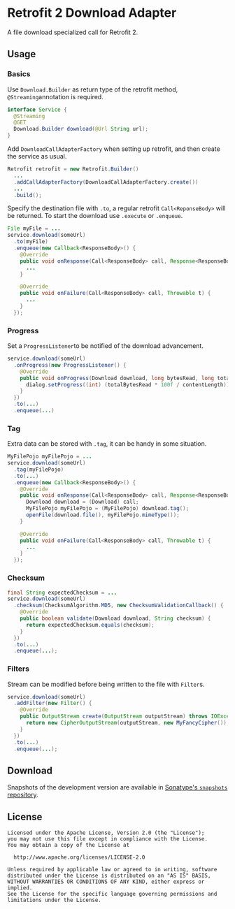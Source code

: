 Retrofit 2 Download Adapter
===========================

A file download specialized call for Retrofit 2.

Usage
-----

### Basics ###

Use `Download.Builder` as return type of the retrofit method, `@Streaming`annotation is required.

```java
interface Service {
  @Streaming
  @GET
  Download.Builder download(@Url String url);
}
```

Add `DownloadCallAdapterFactory` when setting up retrofit, and then create the service as usual.

```java
Retrofit retrofit = new Retrofit.Builder()
  ...
  .addCallAdapterFactory(DownloadCallAdapterFactory.create())
  ...
  .build();
```

Specify the destination file with `.to`, a regular retrofit `Call<ReponseBody>` will be returned.
To start the download use `.execute` or `.enqueue`.

```java
File myFile = ...
service.download(someUrl)
  .to(myFile)
  .enqueue(new Callback<ResponseBody>() {
    @Override
    public void onResponse(Call<ResponseBody> call, Response<ResponseBody> response) {
      ...
    }

    @Override
    public void onFailure(Call<ResponseBody> call, Throwable t) {
      ...
    }
  });
```

### Progress ###

Set a `ProgressListener`to be notified of the download advancement.

```java
service.download(someUrl)
  .onProgress(new ProgressListener() {
    @Override
    public void onProgress(Download download, long bytesRead, long totalBytesRead, long contentLength) {
      dialog.setProgress((int) (totalBytesRead * 100f / contentLength));
    }
  })
  .to(...)
  .enqueue(...)
```

### Tag ###

Extra data can be stored with `.tag`, it can be handy in some situation.

```java
MyFilePojo myFilePojo = ...
service.download(someUrl)
  .tag(myFilePojo)
  .to(...)
  .enqueue(new Callback<ResponseBody>() {
    @Override
    public void onResponse(Call<ResponseBody> call, Response<ResponseBody> response) {
      Download download = (Download) call;
      MyFilePojo myFilePojo = (MyFilePojo) download.tag();
      openFile(download.file(), myFilePojo.mimeType());
    }

    @Override
    public void onFailure(Call<ResponseBody> call, Throwable t) {
      ...
    }
  });
```

### Checksum ###

```java
final String expectedChecksum = ...
service.download(someUrl)
  .checksum(ChecksumAlgorithm.MD5, new ChecksumValidationCallback() {
    @Override
    public boolean validate(Download download, String checksum) {
      return expectedChecksum.equals(checksum);
    }
  })
  .to(...)
  .enqueue(...);
```

### Filters ###

Stream can be modified before being written to the file with `Filter`s.

```java
service.download(someUrl)
  .addFilter(new Filter() {
    @Override
    public OutputStream create(OutputStream outputStream) throws IOException {
      return new CipherOutputStream(outputStream, new MyFancyCipher());
    }
  })
  .to(...)
  .enqueue(...);
```

Download
--------

Snapshots of the development version are available in [Sonatype's `snapshots` repository][snap].

License
-------

    Licensed under the Apache License, Version 2.0 (the "License");
    you may not use this file except in compliance with the License.
    You may obtain a copy of the License at

      http://www.apache.org/licenses/LICENSE-2.0

    Unless required by applicable law or agreed to in writing, software
    distributed under the License is distributed on an "AS IS" BASIS,
    WITHOUT WARRANTIES OR CONDITIONS OF ANY KIND, either express or implied.
    See the License for the specific language governing permissions and
    limitations under the License.

[snap]: https://oss.sonatype.org/content/repositories/snapshots/
